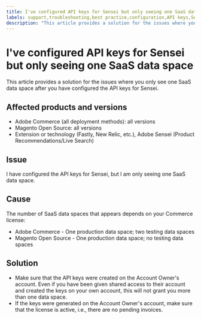 ```yaml
---
title: I've configured API keys for Sensei but only seeing one SaaS data space
labels: support,troubleshooting,best practice,configuration,API keys,Sensei,SaaS,data space,2.3.0,2.3.1,2.3.2,2.3.2-p2,2.3.3,2.3.3-p1,2.3.4,2.3.4-p2,2.3.5-p1,2.3.5-p2,2.3.6,2.3.6-p1,2.3.7,2.3.7-p1,2.3.7-p2,2.3.7-p3,2.4.0,2.4.0-p1,2.4.1,2.4.1-p1,2.4.2,2.4.2-p1,2.4.2-p2,2.4.3,2.4.3-p1,2.4.3-p2,2.4.4
description: "This article provides a solution for the issues where you only see one SaaS data space after you have configured the API keys for Sensei."
---
```


# I've configured API keys for Sensei but only seeing one SaaS data space

This article provides a solution for the issues where you only see one SaaS data space after you have configured the API keys for Sensei.

## Affected products and versions

* Adobe Commerce (all deployment methods): all versions
* Magento Open Source: all versions
* Extension or technology (Fastly, New Relic, etc.), Adobe Sensei (Product Recommendations/Live Search)

## Issue

I have configured the API keys for Sensei, but I am only seeing one SaaS data space.

## Cause

The number of SaaS data spaces that appears depends on your Commerce license:

* Adobe Commerce - One production data space; two testing data spaces
* Magento Open Source - One production data space; no testing data spaces

## Solution

* Make sure that the API keys were created on the Account Owner's account. Even if you have been given shared access to their account and created the keys on your own account, this will not grant you more than one data space.
* If the keys were generated on the Account Owner's account, make sure that the license is active, i.e., there are no pending invoices. 